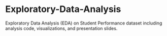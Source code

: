 # Exploratory-Data-Analysis
Exploratory Data Analysis (EDA) on Student Performance dataset including analysis code, visualizations, and presentation slides.
